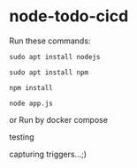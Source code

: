 # node-todo-cicd

Run these commands:


`sudo apt install nodejs`


`sudo apt install npm`


`npm install`

`node app.js`

or Run by docker compose

testing

capturing triggers...;)

